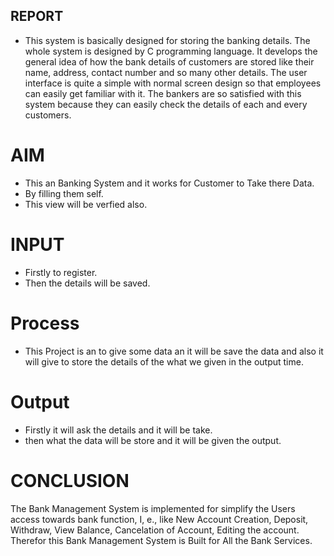 ## REPORT

* This system is basically designed for storing the banking details. The whole system is designed by C programming language. It develops the general idea of how the bank details of customers are stored like their name, address, contact number and so many other details. The user interface is quite a simple with normal screen design so that employees can easily get familiar with it. The bankers are so satisfied with this system because they can easily check the details of each and every customers.

# AIM
* This an Banking System and it works for Customer to Take there Data.
 * By filling them self.
 * This view will be verfied also.

 # INPUT 
 * Firstly to register.
 * Then the details will be saved.


# Process
* This Project is an to give some data an it will be save the data and also it will give to store the details of the what we given in the output time.

# Output

* Firstly it will ask the details and it will be take.
* then what the data will be store and it will be given the output.

# CONCLUSION
The Bank Management System is implemented for simplify the Users access towards bank function, I, e., like New Account Creation, Deposit, Withdraw, View Balance, Cancelation of Account, Editing the account. Therefor this Bank Management System is Built for All the Bank Services.
